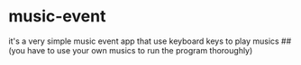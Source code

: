 # music-event
it's a very simple music event app that use keyboard keys to play musics
##(you have to use your own musics to run the program thoroughly)
